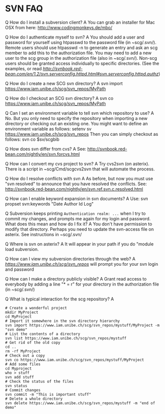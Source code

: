 # SVN FAQ

Q How do I install a subversion client?
A You can grab an installer for Mac OSX from here: http://www.codingmonkeys.de/mbo/

Q How do I authenticate myself to svn?
A You should add a user and password for yourself using htpasswd to the password file (in ~scg/.svn/). Remote users should use htpasswd -n to generate an entry and ask an scg member to add this to the authorization file. You may need to add a new user to the scg group in the authorization file (also in ~scg/.svn/). Non-scg users should be granted access individually to specific directories.  (See the examples, or read *http://svnbook.red-bean.com/en/1.2/svn.serverconfig.httpd.html#svn.serverconfig.httpd.authz*)

Q How do I create a new SCG svn directory?
A svn import https://www.iam.unibe.ch/scg/svn_repos/MyPath

Q How do I checkout an SCG svn directory?
A svn co https://www.iam.unibe.ch/scg/svn_repos/MyPath

Q Can I set an environment variable to tell svn which repository to use?
A No. But you only need to specify the repository when importing a new directory or checking out an existing one. You might want to define an environment variable as follows:
setenv sv https://www.iam.unibe.ch/scg/svn_repos
Then you can simply checkout as follows:
svn co $sv/scgbib

Q How does svn differ from cvs?
A See: http://svnbook.red-bean.com/nightly/en/svn.forcvs.html

Q How can I convert my cvs project to svn?
A Try cvs2svn (on asterix).  There is a script in ~scg/Cmd/scgcvs2svn
that will automate the process.

Q How do I resolve conflicts with svn
A As before, but now you must use "svn resolved" to announce that you have resolved the conflicts. See:
http://svnbook.red-bean.com/nightly/en/svn.ref.svn.c.resolved.html

Q How can I enable keyword expansion in svn documents?
A Use: svn propset svn:keywords "Date Author Id Log" <file>

Q Subversion keeps printing <code>Authentication realm: ...</code> when I try to commit my changes, and prompts me again for my login and password.  What does this mean and how do I fix it?
A You don't have permission to modify that directory. Perhaps you need to update the svn-access file on asterix.  See instructions in ~scg/.svn/

Q Where is svn on asterix?
A It will appear in your path if you do "module load subversion.

Q How can I view my subversion directories through the web?
A *https://www.iam.unibe.ch/scg/svn_repos* will prompt you for your svn login and password

Q How can I make a directory publicly visible?
A Grant read access to everybody by adding a line "* = r" for your directory in the authorization file (in ~scg/.svn/)

Q What is typical interaction for the scg repository?
A

```
# Create a wonderful project
mkdir MyProject
cd MyProject
# Import it somewhere in the svn directory hierarchy
svn import https://www.iam.unibe.ch/scg/svn_repos/mystuff/MyProject -m "svn demo"
# List the contents of a directory
svn list https://www.iam.unibe.ch/scg/svn_repos/mystuff
# Get rid of the old copy
cd ..
rm -rf MyProject
# Check out a copy
svn co https://www.iam.unibe.ch/scg/svn_repos/mystuff/MyProject
# Add some files
cd Myproject
who > stuff
svn add stuff
# Check the status of the files
svn status
# Commit changes
svn commit -m "This is important stuff"
# Delete a whole directory
svn delete https://www.iam.unibe.ch/scg/svn_repos/mystuff -m "end of demo"
```
